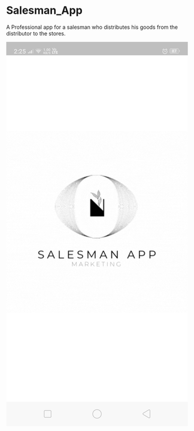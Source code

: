 # Salesman_App
A Professional app for a salesman who distributes his goods from the distributor to the stores.
<!-- 
<p align="center">
  <img width="290" height="600" src="https://github.com/Srijenanithish/Salesman_App/main/Pic/Splashscreen.jpeg">
</p> -->
![](Pic/Splashscreen.jpeg)
